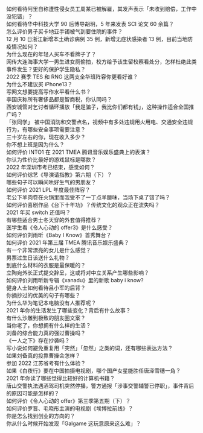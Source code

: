 如何看待阿里自称遭性侵女员工周某已被解雇，其发声表示「未收到赔偿，工作中没犯错」？  
如何看待华中科技大学 90 后博导胡玥，5 年来发表 SCI 论文 60 余篇？  
怎么评价男子买卡地亚手镯被气到要住院的事件？  
12 月 10 日浙江新增本土确诊病例 35 例，新增无症状感染者 13 例，目前当地防疫情况如何？  
为什么现在的年轻人买车不看牌子了？  
网传大连海事大学一男生进女厕偷拍，校方给予该生留校察看处分，怎样杜绝此类事件发生？更好的保护学生隐私？  
2022 赛季 TES 和 RNG 这两支全华班阵容你更看好谁？  
为什么不建议买 iPhone13？  
写网文想要提高写作水平看什么书？  
李国庆称所有奢侈品都是智商税，你认同吗？  
西安城管对乞讨者循环播放「我是骗子，我比你们都有钱」，这种操作适合全国推广吗？  
「张同学」 被中国消防和交警点名，视频中有多处违规用火用电、交通安全违规行为，有哪些安全事项需要注意？  
三十岁左右的你，现在收入多少？  
你不想上班是因为什么？  
如何评价 INTO1 在 2021 TMEA 腾讯音乐娱乐盛典上的表演？  
你认为性价比最好的游戏鼠标是哪款？  
2022 年深圳市考已结束，感觉如何？  
如何评价综艺《导演请指教》第六期（下）？  
哪些句子可以瞬间哄好生气的男朋友？  
如何评价 2021 LPL 年度最佳阵容？  
老公下羊肉卷在火锅里而我受不了一丁点羊膻味，当场下桌了错了吗？  
如何评价喜剧作品《台下十年功》？传统文化的观众正在流失吗？  
2021 年买 switch 还值吗？  
有哪些适合男士冬天穿的外套值得推荐？  
医学生看《令人心动的 offer3》是什么感受？  
如何评价刘雨昕《Baby I Know》首秀舞台？  
如何评价 2021 年第三届 TMEA 腾讯音乐娱乐盛典？  
有一个非常漂亮的女儿是什么感觉？  
男票过生日该送什么礼物？  
到底什么材料的衣服是最保暖的？  
立陶宛外长正式提交辞呈，这或将对中立关系产生哪些影响？  
如何评价刘雨昕新专辑《xanadu》里的新歌 baby i know?  
健身人士如何看待吕小军的后背？  
你摘抄过的优美的句子有哪些？  
为什么华为笔记本电脑没有人推荐呢？  
2021 年你的生活发生了哪些变化？背后有什么故事？  
有什么沙雕到极致的朋友圈文案？  
当你老了，你想拥有什么样的生活？  
刘备的综合能力真的强过曹操吗？  
《一人之下》存在抄袭吗？  
写小说如何避免重复用「突然」「忽然」之类的词，还有哪些表达方法？  
如果刘备真的投靠曹操会怎样？  
参加 2022 江苏省考有什么体验？  
如果《白夜行》要在中国拍摄电视剧，哪个国产女星能胜任唐泽雪穗一角？  
2021 年你读了哪些觉得比较好的计算机书籍？  
唐山交警执法遇酒驾司机突然停播，警方通报「涉事交警辅警已停职」，事件背后的原因可能是怎样的？  
如何评价《令人心动的 offer》第三季第五期（下）？  
如何评价罗晋、毛晓彤主演的电视剧《埃博拉前线》？  
你是怎么找到创业的方向的？  
你从什么时候开始发现「Galgame 这玩意原来这么难」？  
